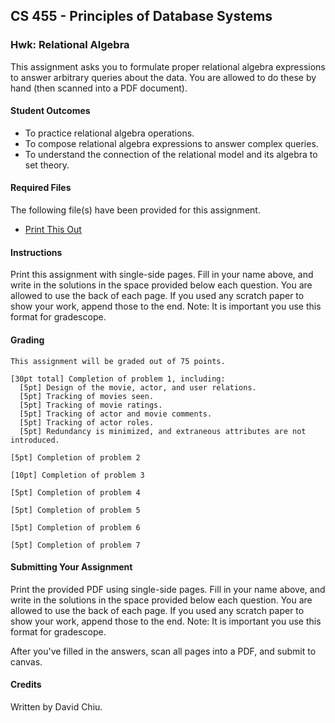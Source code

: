 ## CS 455 - Principles of Database Systems

### Hwk: Relational Algebra

This assignment asks you to formulate proper relational algebra expressions to answer arbitrary queries about the data. You are allowed to do these by hand (then scanned into a PDF document).

#### Student Outcomes

- To practice relational algebra operations.
- To compose relational algebra expressions to answer complex queries.
- To understand the connection of the relational model and its algebra to set theory.

#### Required Files

The following file(s) have been provided for this assignment.

- [Print This Out](DB_Hwk2.pdf)

#### Instructions

Print this assignment with single-side pages. Fill in your name above, and write in the solutions in the space provided below each question. You are allowed to use the back of each page. If you used any scratch paper to show your work, append those to the end. Note: It is important you use this format for gradescope.

#### Grading

```
This assignment will be graded out of 75 points.

[30pt total] Completion of problem 1, including:
  [5pt] Design of the movie, actor, and user relations.
  [5pt] Tracking of movies seen.
  [5pt] Tracking of movie ratings.
  [5pt] Tracking of actor and movie comments.
  [5pt] Tracking of actor roles.
  [5pt] Redundancy is minimized, and extraneous attributes are not introduced.

[5pt] Completion of problem 2

[10pt] Completion of problem 3

[5pt] Completion of problem 4

[5pt] Completion of problem 5

[5pt] Completion of problem 6

[5pt] Completion of problem 7
```

#### Submitting Your Assignment

Print the provided PDF using single-side pages. Fill in your name above, and write in the solutions in the space provided below each question. You are allowed to use the back of each page. If you used any scratch paper to show your work, append those to the end. Note: It is important you use this format for gradescope.

After you've filled in the answers, scan all pages into a PDF, and submit to canvas.

#### Credits

Written by David Chiu.
